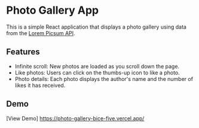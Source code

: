 # Photo Gallery App

This is a simple React application that displays a photo gallery using data from the [Lorem Picsum API](https://picsum.photos/).

## Features

- Infinite scroll: New photos are loaded as you scroll down the page.
- Like photos: Users can click on the thumbs-up icon to like a photo.
- Photo details: Each photo displays the author's name and the number of likes it has received.

## Demo

[View Demo] https://photo-gallery-bice-five.vercel.app/

